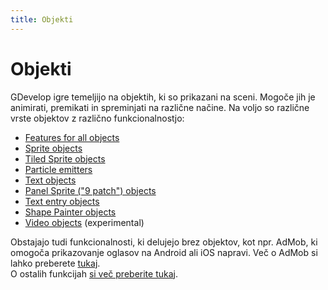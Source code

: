 ```yaml
---
title: Objekti
---
```

# Objekti

GDevelop igre temeljijo na objektih, ki so prikazani na sceni. Mogoče jih je animirati, premikati in spreminjati na različne načine. Na voljo so različne vrste objektov z različno funkcionalnostjo:

* [Features for all objects](/gdevelop5/objects/base_object)
* [Sprite objects](/gdevelop5/objects/sprite)
* [Tiled Sprite objects](/gdevelop5/objects/tiled_sprite)
* [Particle emitters](/gdevelop5/objects/particles_emitter)
* [Text objects](/gdevelop5/objects/text)
* [Panel Sprite ("9 patch") objects](/gdevelop5/objects/panel_sprite)
* [Text entry objects](/gdevelop5/objects/text_entry)
* [Shape Painter objects](/gdevelop5/objects/shape_painter)
* [Video objects](/gdevelop5/objects/video) (experimental)

Obstajajo tudi funkcionalnosti, ki delujejo brez objektov, kot npr. AdMob, ki omogoča prikazovanje oglasov na Android ali iOS napravi. Več o AdMob si lahko preberete [tukaj](/gdevelop5/all-features/admob).  
O ostalih funkcijah [si več preberite tukaj](/gdevelop5/all-features).